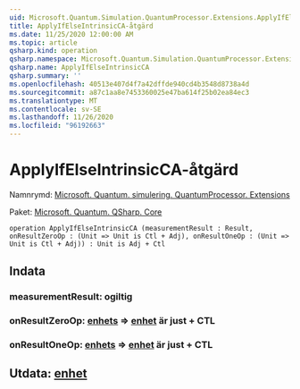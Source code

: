 ```yaml
---
uid: Microsoft.Quantum.Simulation.QuantumProcessor.Extensions.ApplyIfElseIntrinsicCA
title: ApplyIfElseIntrinsicCA-åtgärd
ms.date: 11/25/2020 12:00:00 AM
ms.topic: article
qsharp.kind: operation
qsharp.namespace: Microsoft.Quantum.Simulation.QuantumProcessor.Extensions
qsharp.name: ApplyIfElseIntrinsicCA
qsharp.summary: ''
ms.openlocfilehash: 40513e407d4f7a42dffde940cd4b3548d8738a4d
ms.sourcegitcommit: a87c1aa8e7453360025e47ba614f25b02ea84ec3
ms.translationtype: MT
ms.contentlocale: sv-SE
ms.lasthandoff: 11/26/2020
ms.locfileid: "96192663"
---
```

# <a name="applyifelseintrinsicca-operation"></a>ApplyIfElseIntrinsicCA-åtgärd

Namnrymd: [Microsoft. Quantum. simulering. QuantumProcessor. Extensions](xref:Microsoft.Quantum.Simulation.QuantumProcessor.Extensions)

Paket: [Microsoft. Quantum. QSharp. Core](https://nuget.org/packages/Microsoft.Quantum.QSharp.Core)




```qsharp
operation ApplyIfElseIntrinsicCA (measurementResult : Result, onResultZeroOp : (Unit => Unit is Ctl + Adj), onResultOneOp : (Unit => Unit is Ctl + Adj)) : Unit is Adj + Ctl
```


## <a name="input"></a>Indata

### <a name="measurementresult--__invalidresult__"></a>measurementResult: __ogiltig <Result>__




### <a name="onresultzeroop--unit--unit--is-adj--ctl"></a>onResultZeroOp: [enhets](xref:microsoft.quantum.lang-ref.unit) => [enhet](xref:microsoft.quantum.lang-ref.unit)  är just + CTL




### <a name="onresultoneop--unit--unit--is-adj--ctl"></a>onResultOneOp: [enhets](xref:microsoft.quantum.lang-ref.unit) => [enhet](xref:microsoft.quantum.lang-ref.unit)  är just + CTL





## <a name="output--unit"></a>Utdata: [enhet](xref:microsoft.quantum.lang-ref.unit)

